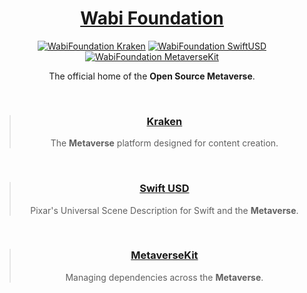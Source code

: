 <!-- markdownlint-configure-file {
  "MD013": {
    "code_blocks": false,
    "tables": false
  },
  "MD033": false,
  "MD041": false
} -->

<div align="center">

# [Wabi Foundation][wabi-foundation]

[![WabiFoundation Kraken][kraken-version-badge]][kraken-github]
[![WabiFoundation SwiftUSD][swiftusd-version-badge]][swiftusd-github]
[![WabiFoundation MetaverseKit][metaversekit-version-badge]][metaversekit-github]

The official home of the **Open Source Metaverse**.
<br/>

<br/>

> ### [Kraken][kraken-github]<br/>
> The **Metaverse** platform designed for content creation.

<br/>

> ### [Swift USD][swiftusd-github]<br/>
> Pixar's Universal Scene Description for Swift and the **Metaverse**.

<br/>

> ### [MetaverseKit][metaversekit-github]<br/>
> Managing dependencies across the **Metaverse**.

<!-- ![WabiFoundation (version)]() -->

[wabi-foundation]: https://wabi.foundation

[kraken-github]: https://github.com/wabiverse/Kraken
[swiftusd-github]: https://github.com/wabiverse/SwiftUSD
[metaversekit-github]: https://github.com/wabiverse/MetaverseKit


[kraken-version-badge]: https://img.shields.io/badge/Kraken-v1.50a-purple
[swiftusd-version-badge]: https://img.shields.io/badge/SwiftUSD-v23.0.9-blue
[metaversekit-version-badge]: https://img.shields.io/badge/MultiverseKit-v1.0.0-orange

<!-- ![WabiFoundation (documentation)]() -->

[read-the-docs]: https://github.com/wabiverse/cosmos
[read-the-docs-badge]: https://img.shields.io/badge/docs-soon-orange

